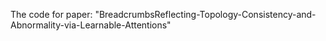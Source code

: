 The code for paper: "BreadcrumbsReflecting-Topology-Consistency-and-Abnormality-via-Learnable-Attentions"
